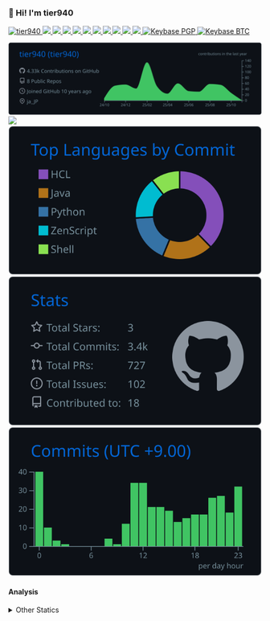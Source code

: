 ### 👋 Hi! I'm tier940

<p align="left"> 
  <a href="https://github.com/tier940/tier940/">
    <img src="https://komarev.com/ghpvc/?username=tier940" alt="tier940" />
  </a>
  <a href="http://twitter.com/tier940">
    <img height="20" src="https://img.shields.io/twitter/follow/tier940?label=Twitter&logo=twitter&style=flat" />
  </a>
  <a href="https://github.com/tier940">
    <img height="20" src="https://img.shields.io/github/followers/tier940?label=follow&logo=github&style=flat" />
  </a>
  <a href="https://www.reddit.com/user/tier940">
    <img height="20" src="https://img.shields.io/reddit/user-karma/combined/tier940?label=Reddit&logo=reddit&style=flat" />
  </a>
  <a href="https://stackoverflow.com/users/17317833/tier940">
    <img height="20" src="https://img.shields.io/stackexchange/stackoverflow/r/17317833?label=StackOverflow&logo=stack-overflow&style=flat" />
  </a>
  <a href="https://zenn.dev/tier940">
    <img height="20" src="https://zenn.badge.nikaera.com/s/tier940/likes" />
  </a>
  <a href="https://zenn.dev/tier940">
    <img height="20" src="https://zenn.badge.nikaera.com/s/tier940/followers" />
  </a>
  <a href="https://zenn.dev/tier940">
    <img height="20" src="https://zenn.badge.nikaera.com/s/tier940/articles" />
  </a>
  <a href="http://qiita.com/tier940">
    <img height="20" src="https://qiita-badge.apiapi.app/s/tier940/posts.svg" />
  </a>
  <a href="http://qiita.com/tier940">
    <img height="20" src="https://qiita-badge.apiapi.app/s/tier940/contributions.svg" />
  </a>
  <a href="https://github.com/tier940/tier940/">
    <img height="20" src="https://github.com/tier940/tier940/actions/workflows/main.yml/badge.svg" />
  </a>
  <a href="https://keybase.io/tier940">
    <img alt="Keybase PGP" src="https://img.shields.io/keybase/pgp/tier940">
  </a>
  <a href="https://keybase.io/tier940">
    <img alt="Keybase BTC" src="https://img.shields.io/keybase/btc/tier940">
  </a>
</p>

[![](https://raw.githubusercontent.com/tier940/tier940/main/profile-summary-card-output/github_dark/0-profile-details.svg)](https://github.com/vn7n24fzkq/github-profile-summary-cards)
[![](https://raw.githubusercontent.com/tier940/tier940/main/profile-summary-card-output/github_dark/1-repos-per-language.svg)](https://github.com/vn7n24fzkq/github-profile-summary-cards) [![](https://raw.githubusercontent.com/tier940/tier940/main/profile-summary-card-output/github_dark/2-most-commit-language.svg)](https://github.com/vn7n24fzkq/github-profile-summary-cards)
[![](https://raw.githubusercontent.com/tier940/tier940/main/profile-summary-card-output/github_dark/3-stats.svg)](https://github.com/vn7n24fzkq/github-profile-summary-cards) [![](https://raw.githubusercontent.com/tier940/tier940/main/profile-summary-card-output/github_dark/4-productive-time.svg)](https://github.com/vn7n24fzkq/github-profile-summary-cards)


#### Analysis
<!-- <img height="150" src="https://github.com/tier940/tier940/blob/master/images/stat.svg" alt="Alternative Text"/> -->

<details>
  <summary>Other Statics</summary>
  <!--START_SECTION:waka-->
![Code Time](http://img.shields.io/badge/Code%20Time-3%2C206%20hrs%2029%20mins-blue)

**🐱 My GitHub Data** 

> 📦 23.3 kB Used in GitHub's Storage 
 > 
> 💼 Opted to Hire
 > 
> 📜 11 Public Repositories 
 > 
> 🔑 2 Private Repositories 
 > 
**I'm an Early 🐤** 

```text
🌞 Morning                1600 commits        ████░░░░░░░░░░░░░░░░░░░░░   15.51 % 
🌆 Daytime                3801 commits        █████████░░░░░░░░░░░░░░░░   36.85 % 
🌃 Evening                3823 commits        █████████░░░░░░░░░░░░░░░░   37.06 % 
🌙 Night                  1091 commits        ███░░░░░░░░░░░░░░░░░░░░░░   10.58 % 
```
📅 **I'm Most Productive on Saturday** 

```text
Monday                   992 commits         ██░░░░░░░░░░░░░░░░░░░░░░░   09.62 % 
Tuesday                  1772 commits        ████░░░░░░░░░░░░░░░░░░░░░   17.18 % 
Wednesday                1213 commits        ███░░░░░░░░░░░░░░░░░░░░░░   11.76 % 
Thursday                 1177 commits        ███░░░░░░░░░░░░░░░░░░░░░░   11.41 % 
Friday                   1318 commits        ███░░░░░░░░░░░░░░░░░░░░░░   12.78 % 
Saturday                 2022 commits        █████░░░░░░░░░░░░░░░░░░░░   19.60 % 
Sunday                   1821 commits        ████░░░░░░░░░░░░░░░░░░░░░   17.65 % 
```


📊 **This Week I Spent My Time On** 

```text
🕑︎ Time Zone: Asia/Tokyo

💬 Programming Languages: 
Other                    29 hrs 4 mins       ██████████████████░░░░░░░   73.62 % 
JSON                     2 hrs 49 mins       ██░░░░░░░░░░░░░░░░░░░░░░░   07.14 % 
Java                     2 hrs 42 mins       ██░░░░░░░░░░░░░░░░░░░░░░░   06.84 % 
Python                   2 hrs 37 mins       ██░░░░░░░░░░░░░░░░░░░░░░░   06.65 % 
Docker                   46 mins             ░░░░░░░░░░░░░░░░░░░░░░░░░   01.94 % 

🔥 Editors: 
Edge                     26 hrs 16 mins      █████████████████░░░░░░░░   66.51 % 
VS Code                  11 hrs 19 mins      ███████░░░░░░░░░░░░░░░░░░   28.67 % 
Intellijidea             1 hr 54 mins        █░░░░░░░░░░░░░░░░░░░░░░░░   04.82 % 

💻 Operating System: 
Windows                  32 hrs 8 mins       ████████████████████░░░░░   81.38 % 
Linux                    7 hrs 21 mins       █████░░░░░░░░░░░░░░░░░░░░   18.62 % 
```

**I Mostly Code in Java** 

```text
Java                     14 repos            ███████████░░░░░░░░░░░░░░   45.16 % 
ZenScript                3 repos             ██░░░░░░░░░░░░░░░░░░░░░░░   09.68 % 
HTML                     2 repos             ██░░░░░░░░░░░░░░░░░░░░░░░   06.45 % 
Shell                    2 repos             ██░░░░░░░░░░░░░░░░░░░░░░░   06.45 % 
Dockerfile               1 repo              █░░░░░░░░░░░░░░░░░░░░░░░░   03.23 % 
```



**Timeline**

![Lines of Code chart](https://raw.githubusercontent.com/tier940/tier940/main/assets/bar_graph.png)


 Last Updated on 05/02/2024 00:34:46 UTC
<!--END_SECTION:waka-->
</details>
